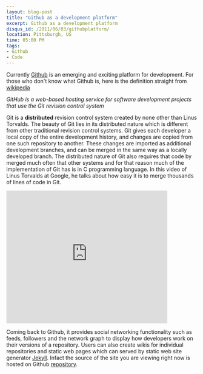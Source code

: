 ```yaml
---
layout: blog-post
title: "Github as a development platform"
excerpt: Github as a development platform
disqus_id: /2011/06/03/githubplatform/
location: Pittsburgh, US
time: 05:00 PM
tags:
- Github
- Code
---
```



Currently [Github](http://github.com) is an emerging and exciting platform for development. For those who don't know what Github is, here is the definition straight from [wikipedia](wikipedia.com)

*GitHub is a web-based hosting service for software development projects that use the Git revision control system*

Git is a **distributed** revision control system created by none other than Linus Torvalds. The beauty of Git lies in its distributed nature which is different from other traditional revision control systems. Git gives each developer a local copy of the entire development history, and changes are copied from one such repository to another. These changes are imported as additional development branches, and can be merged in the same way as a locally developed branch. The distributed nature of Git also requires that code by merged much often that other systems and for that reason much of the implementation of Git has is in C programming language. In this video of Linus Torvalds at Google, he talks about how easy it is to merge thousands of lines of code in Git.

<iframe width="425" height="349" src="http://www.youtube.com/embed/4XpnKHJAok8" frameborder="0">t</iframe>

Coming back to Github, it provides social networking functionality such as feeds, followers and the network graph to display how developers work on their versions of a repository. Users can also create wikis for individual repositories and static web pages which can served by static web site generator [Jekyll](https://github.com/mojombo/jekyll/wiki). Infact the source of the site you are viewing right now is hosted on Github [repository](https://github.com/madhur/madhur.github.com).


